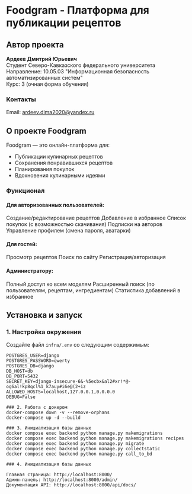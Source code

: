 # Foodgram - Платформа для публикации рецептов

## Автор проекта
**Ардеев Дмитрий Юрьевич**  
Студент Северо-Кавказского федерального университета  
Направление: 10.05.03 "Информационная безопасность автоматизированных систем"  
Курс: 3 (очная форма обучения)  

### Контакты
Email: [ardeev.dima2020@yandex.ru](mailto:ardeev.dima2020@yandex.ru)  

## О проекте Foodgram
Foodgram — это онлайн-платформа для:
- Публикации кулинарных рецептов
- Сохранения понравившихся рецептов
- Планирования покупок
- Вдохновения кулинарными идеями

### Функционал

#### Для авторизованных пользователей:
Создание/редактирование рецептов
Добавление в избранное
Список покупок (с возможностью скачивания)
Подписки на авторов
Управление профилем (смена пароля, аватарки)

#### Для гостей:
Просмотр рецептов
Поиск по сайту
Регистрация/авторизация

#### Администратору:
Полный доступ ко всем моделям
Расширенный поиск (по пользователям, рецептам, ингредиентам)
Статистика добавлений в избранное

## Установка и запуск

### 1. Настройка окружения
Создайте файл `infra/.env` со следующим содержимым:
```env
POSTGRES_USER=django
POSTGRES_PASSWORD=qwerty
POSTGRES_DB=django
DB_HOST=db
DB_PORT=5432
SECRET_KEY=django-insecure-6&-%5ecbx&al2#xr!*@-og6al!kp8qcl%1_k7auy#i6e@(2+iz
ALLOWED_HOSTS=localhost,127.0.0.1,0.0.0.0
DEBUG=False

### 2. Работа с докером
docker-compose down -v --remove-orphans
docker-compose up -d --build

### 3. Инициализация базы данных
docker compose exec backend python manage.py makemigrations
docker compose exec backend python manage.py makemigrations recipes
docker compose exec backend python manage.py migrate
docker compose exec backend python manage.py collectstatic
docker compose exec backend python manage.py call_to_bd

### 4. Инициализация базы данных

Главная страница: http://localhost:8000/
Админ-панель: http://localhost:8000/admin/
Документация API: http://localhost:8000/api/docs/
